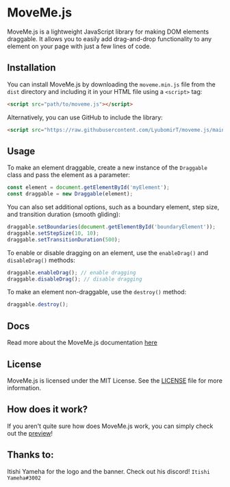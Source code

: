 
# MoveMe.js

MoveMe.js is a lightweight JavaScript library for making DOM elements draggable. It allows you to easily add drag-and-drop functionality to any element on your page with just a few lines of code.

## Installation

You can install MoveMe.js by downloading the `moveme.min.js` file from the `dist` directory and including it in your HTML file using a `<script>` tag:
```html
<script src="path/to/moveme.js"></script>
```

Alternatively, you can use GitHub to include the library:
```html
<script src="https://raw.githubusercontent.com/LyubomirT/moveme.js/main/lib/1.0.0/moveme.js"></script>
```
## Usage

To make an element draggable, create a new instance of the `Draggable` class and pass the element as a parameter:

```js
const element = document.getElementById('myElement');
const draggable = new Draggable(element);
```

You can also set additional options, such as a boundary element, step size, and transition duration (smooth gliding):

```js
draggable.setBoundaries(document.getElementById('boundaryElement'));
draggable.setStepSize(10, 10);
draggable.setTransitionDuration(500);
```

To enable or disable dragging on an element, use the `enableDrag()` and `disableDrag()` methods:
```js
draggable.enableDrag(); // enable dragging
draggable.disableDrag(); // disable dragging
```

To make an element non-draggable, use the `destroy()` method:
```js
draggable.destroy();
```

## Docs

Read more about the MoveMe.js documentation [here](https://lyubomirt.github.io/moveme.js/docs/DOCS.md)

## License

MoveMe.js is licensed under the MIT License. See the [LICENSE](LICENSE) file for more information.

## How does it work?

If you aren't quite sure how does MoveMe.js work, you can simply check out the [preview](https://lyubomirt.github.io/moveme.js/preview/preview.html)!

## Thanks to:

Itishi Yameha for the logo and the banner. Check out his discord! `Itishi Yameha#3002`
